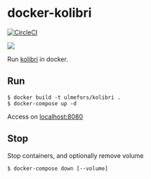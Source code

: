 # docker-kolibri

[![CircleCI](https://circleci.com/gh/ulmefors/docker-kolibri.svg?style=svg)](https://circleci.com/gh/ulmefors/docker-kolibri)

[![](https://images.microbadger.com/badges/image/ulmefors/docker-kolibri.svg)](https://microbadger.com/images/ulmefors/kolibri)

Run [kolibri](https://learningequality.org/kolibri) in docker.

## Run

```shell
$ docker build -t ulmefors/kolibri .
$ docker-compose up -d
```

Access on [localhost:8080](http://localhost:8080)

## Stop

Stop containers, and optionally remove volume

```shell
$ docker-compose down [--volume]
```

